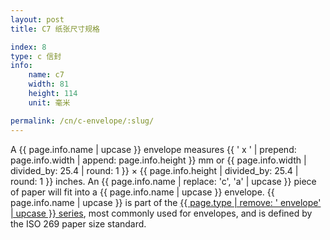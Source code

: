 ```yaml
---
layout: post
title: C7 纸张尺寸规格

index: 8
type: c 信封
info:
    name: c7
    width: 81
    height: 114
    unit: 毫米

permalink: /cn/c-envelope/:slug/
---
```

A {{ page.info.name | upcase }} envelope measures {{ ' x ' | prepend: page.info.width | append: page.info.height }} mm or {{ page.info.width | divided_by: 25.4 | round: 1 }} × {{ page.info.height | divided_by: 25.4 | round: 1 }} inches. An {{ page.info.name | replace: 'c', 'a' | upcase }} piece of paper will fit into a {{ page.info.name | upcase }} envelope. {{ page.info.name | upcase }} is part of the [{{ page.type | remove: ' envelope' | upcase }} series](/en/c-envelope/), most commonly used for envelopes, and is defined by the ISO 269 paper size standard.
